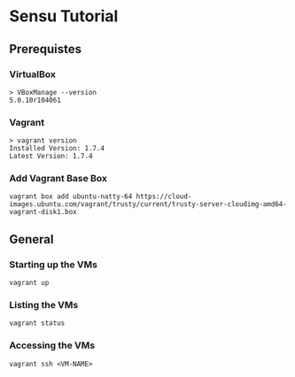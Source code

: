 # Sensu Tutorial

## Prerequistes

### VirtualBox

```
> VBoxManage --version
5.0.10r104061
```

### Vagrant

```
> vagrant version 
Installed Version: 1.7.4
Latest Version: 1.7.4
```

### Add Vagrant Base Box

```
vagrant box add ubuntu-natty-64 https://cloud-images.ubuntu.com/vagrant/trusty/current/trusty-server-cloudimg-amd64-vagrant-disk1.box
```

## General

### Starting up the VMs

```
vagrant up
```

### Listing the VMs

```
vagrant status
```

### Accessing the VMs

```
vagrant ssh <VM-NAME>
```
